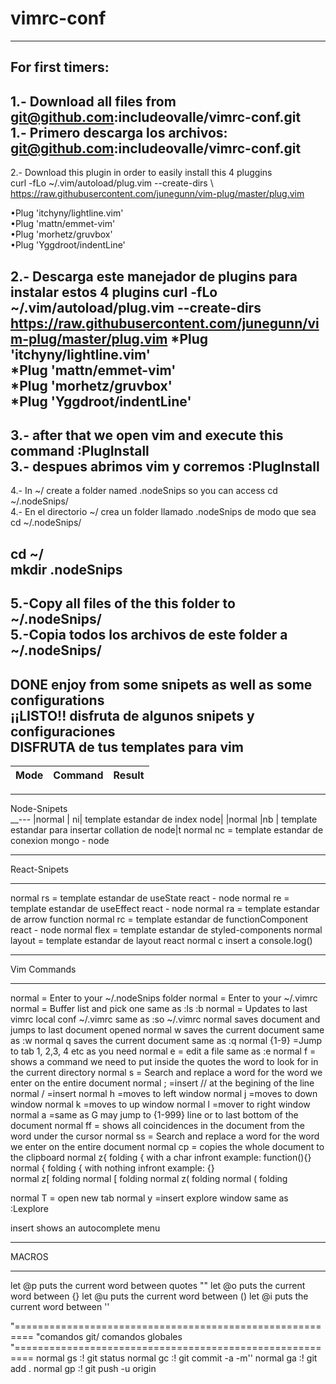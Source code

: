 # vimrc-conf<br>
---
## For first timers:<br>
1.- Download all files from git@github.com:includeovalle/vimrc-conf.git<br>
1.- Primero descarga los archivos: git@github.com:includeovalle/vimrc-conf.git <br>
---
2.- Download this plugin in order to easily install this 4 pluggins<br>
        curl -fLo ~/.vim/autoload/plug.vim --create-dirs \ https://raw.githubusercontent.com/junegunn/vim-plug/master/plug.vim<br>

•Plug 'itchyny/lightline.vim'<br>
•Plug 'mattn/emmet-vim'<br>
•Plug 'morhetz/gruvbox'<br>
•Plug 'Yggdroot/indentLine'<br>

2.- Descarga  este manejador de plugins para instalar estos 4 plugins
        curl -fLo ~/.vim/autoload/plug.vim --create-dirs \
        https://raw.githubusercontent.com/junegunn/vim-plug/master/plug.vim
*Plug 'itchyny/lightline.vim' <br>
*Plug 'mattn/emmet-vim' <br>
*Plug 'morhetz/gruvbox' <br>
*Plug 'Yggdroot/indentLine' <br>
---
3.- after that we open vim and execute this command :PlugInstall<br>
3.- despues abrimos vim y corremos :PlugInstall<br>
---
4.- In ~/ create a folder named .nodeSnips so you can access cd ~/.nodeSnips/<br>
4.- En el directorio ~/ crea un folder llamado .nodeSnips de modo que sea cd ~/.nodeSnips/<br>

cd ~/<br>
mkdir .nodeSnips<br>
---
5.-Copy all files of the this folder to ~/.nodeSnips/<br>
5.-Copia todos los archivos de este folder a ~/.nodeSnips/<br>
---
DONE enjoy from some snipets as well as some configurations<br>
¡¡LISTO!! disfruta de algunos snipets y configuraciones<br>
DISFRUTA de tus templates para vim <br>
---
|Mode  | Command | Result |
|------|---------|--------|
---
Node-Snipets<br>
__---
|normal | <leader>ni| template estandar de index node|
|normal |<leader>nb | template estandar para insertar collation de node|t 
normal  <leader>nc = template estandar de conexion mongo - node
__________________
React-Snipets
__________________
normal  <leader>rs = template estandar de useState react - node
normal  <leader>re = template estandar de useEffect react - node
normal  <leader>ra = template estandar de arrow function
normal  <leader>rc = template estandar de functionComponent react - node
normal  <leader>flex = template estandar de styled-components
normal  <leader>layout = template estandar de layout react 
normal  <leader>c insert a console.log()
__________________
Vim Commands
__________________
normal  <F1> = Enter to your ~/.nodeSnips folder
normal  <F2> = Enter to your ~/.vimrc
normal  <F4> = Buffer list and pick one same as :ls <cr> :b
normal  <F5> = Updates to last vimrc local conf ~/.vimrc  same as :so ~/.vimrc
normal  <leader><Tab> saves document and jumps to last document opened
normal  <leader>w saves the current document same as :w
normal  <leader>q saves the current document same as :q
normal  <leader>{1-9} =Jump to tab 1, 2,3, 4 etc as you need
normal  <leader>e = edit a file same as :e
normal  <leader>f = shows a command we need to put inside the quotes the word to look for in the current directory
normal  <leader>s = Search and replace a word for the word we enter on the entire document
normal  <leader>; =insert // at the begining of the line
normal  <leader>/ =insert <CR>
normal	<leader>h =moves to left window
normal	<leader>j =moves to down window
normal	<leader>k =moves to up window
normal	<leader>l =mover to right window
normal  <leader>a  =same as G may jump to {1-999} line or to last bottom of the document
normal  <leader>ff = shows all coincidences in the document from the word under the cursor 
normal  <leader>ss = Search and replace a word for the word we enter on the entire document
normal  <leader>cp = copies the whole document to the clipboard
normal  <leader>z{ folding { with a char infront example: function(){}	
normal  <leader>{ folding { with nothing infront example: {}	
normal  <leader>z[ folding
normal  <leader>[ folding
normal  <leader>z( folding
normal  <leader>( folding


normal  <shift>T  = open new tab
normal  <control>y =insert explore window same as :Lexplore


insert  <TAB> shows an autocomplete menu
__________________
MACROS
__________________
let @p puts the current word between quotes ""
let @o puts the current word between {}
let @u puts the current word between ()
let @i puts the current word between ''

  
"=========================================================
"comandos git/ comandos globales
"=========================================================
normal <Leader>gs :! git status<CR>
normal <Leader>gc :! git commit -a -m''
normal <Leader>ga :! git add .<CR>
normal <Leader>gp :! git push -u origin<CR>

